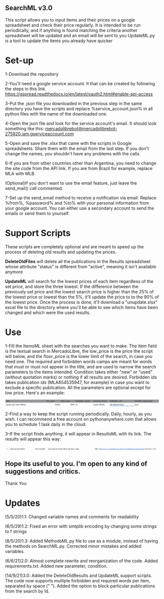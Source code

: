 ## SearchML v3.0

This script allows you to input items and their prices on a google spreadsheet and check their price regularly. 
It is intended to be run periodically, and if anything is found matching the criteria another spreadsheet will be updated and an email will be sent to you
UpdateML.py is a tool to update the items you already have quicker

# Set-up

1-Download the repository

2-You'll need a google service account. It that can be created by following the steps in this link.
https://gspread.readthedocs.io/en/latest/oauth2.html#enable-api-access

3-Put the .json file you downloaded in the previous step in the same directory you have the scripts and replace %service_account.json% in all python files with the name of the downloaded one.

4-Open the json file and look for the service account's email. It should look something like this: mercadolibrebot@mercadolibrebot-275920.iam.gserviceaccount.com

5-Open and save the .xlsx that came with the scripts in Google spreadsheets. Share them with the email from the last step. If you don't change the names, you shouldn't have any problems with the calls. 

6-If you are from other countries other than Argentina, you need to change the site code from the API link. If you are from Brazil for example, replace MLA with MLB.

(Optional)If you don't want to use the email feature, just leave the send_mail() call commented.

7-Set up the send_email method to receive a notification via email. Replace %from%, %password% and %to% with your personal information from your google account. You can either use a secondary account to send the emails or send them to yourself.

# Support Scripts

These scripts are completely optional and are meant to speed up the process of deleting old results and updating the prices.

**DeleteOldFiles** will delete all the publications in the Results spreadsheet whose attribute "status" is different from "active", meaning it isn't available anymore

**UpdateML** will search for the lowest prices of each item regardless of the set price, and store the three lowest. If the difference between the previously set price and the lowest search price is higher than the 25% of the lowest price or lowest than the 5%, it'll update the price to to the 90% of the lowest price. Once the process is done, it'll download a "unupdate.xlsx" excel file to the directory where you'll be able to see which items have been changed and which were the used results. 


# Use

1-Fill the ItemsML sheet with the searches you want to make. The item field is the textual search in MercadoLibre, the low_price is the price the script will below, and the floor_price is the lower limit of the search, in case you need one. The required and forbidden words camps are meant for words that must or must not appear in the title, and are used to narrow the search parameters to the items intended. Condition takes either "new" or "used" (without quotation marks) or nothing if all results are desired. Forbidden ids takes publication ids (MLA854535947, for example) in case you want to exclude a specific publication. All the parameters are optional except for low price. Here's an example:

![Items Example](/Images/Items_example.png)

2-Find a way to keep the script running periodically. Daily, hourly, as you wish. I can recommend a free account on pythonanywhere.com that allows you to schedule 1 task daily in the cloud.

3-If the script finds anything, it will appear in ResultsML with its link. The results will appear this way:

![Results example](/Images/Results_example.png)

## Hope its useful to you. I'm open to any kind of suggestions and critics.

Thank You

# Updates

(5/5/20)1.1: Changed variable names and comments for readability

(6/5/29)1.2: Fixed an error with smtplib encoding by changing some strings to f strings

(8/5/20)1.3: Added MethodsML.py file to use as a module, instead of having the methods on SearchML.py. Corrected minor mistakes and added variables.

(6/6/21)2.0: Almost complete rewrite and reorganization of the code. Added requirements.txt. Added new parameter, condition.

(14/9/21)3.0: Added the DeleteOldResults and UpdateML support scripts. The code now supports multiple forbidden and required words per item, separated by space (" "). Added the option to block particular publications from the search by Id.
